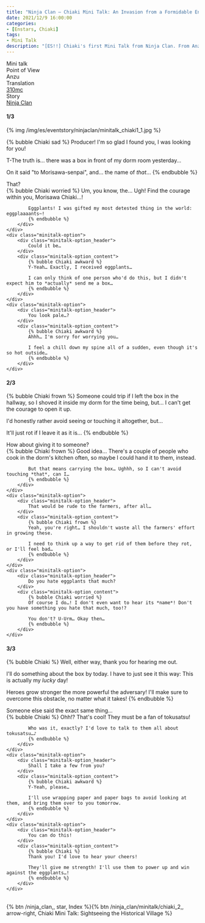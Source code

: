 ```yaml
---
title: "Ninja Clan – Chiaki Mini Talk: An Invasion from a Formidable Enemy"
date: 2021/12/9 16:00:00
categories:
- [Enstars, Chiaki]
tags:
- Mini Talk
description: "[ES!!] Chiaki's first Mini Talk from Ninja Clan. From Anzu's POV."
---
```

<div class="three-wrapper" style="--storyColor:#965e7d;--storyColor-rgb:150,94,125;--storyColor-h:326.8;--storyColor-s: 23%;--storyColor-l:47.8%;">
    <div class="info-area">
        <div class="info">
            <div class="info-item characters">
                <div class="label">
                    Mini talk
                </div>
                <div class="value">
								<a href="/categories/Enstars/Chiaki" character="Chiaki"></a>
                </div>
            </div>
            <div class="info-item one">
                <div class="label">
                    Point of View
                </div>
                <div class="value">
                    Anzu
                </div>
            </div>
            <div class="info-item two">
                <div class="label">
                    Translation
                </div>
                <div class="value">
                    <a href="/about">310mc</a>
                </div>
            </div>
            <div class="info-item three">
                <div class="label">
                   Story
                </div>
                <div class="value">
                    <a href="/ninja_clan">Ninja Clan</a>
                </div>
            </div>
        </div>
    </div>
</div>

<!-- more -->

#### <div mt="rare"></div> 1/3

{% img /img/es/eventstory/ninjaclan/minitalk_chiaki1_1.jpg %}

{% bubble Chiaki sad %}
Producer! I'm so glad I found you, I was looking for you!

T-The truth is… there was a box in front of my dorm room yesterday…

On it said "to Morisawa-senpai", and… the name of *that*…
{% endbubble %}

<div class="minitalk" character="Anzu">
    <div class="minitalk-option">
        <div class="minitalk-option_header">
            That?
        </div>
        <div class="minitalk-option_content">
            {% bubble Chiaki worried %}
            Um, you know, the… Ugh! Find the courage within you, Morisawa Chiaki…!

            Eggplants! I was gifted my most detested thing in the world: eggplaaaants~!
			{% endbubble %}
        </div>
    </div>
    <div class="minitalk-option">
        <div class="minitalk-option_header">
            Could it be…
        </div>
        <div class="minitalk-option_content">
            {% bubble Chiaki awkward %}
            Y-Yeah… Exactly, I received eggplants…

            I can only think of one person who'd do this, but I didn't expect him to *actually* send me a box…
			{% endbubble %}
        </div>
    </div>
    <div class="minitalk-option">
        <div class="minitalk-option_header">
            You look pale…?
        </div>
        <div class="minitalk-option_content">
            {% bubble Chiaki awkward %}
            Ahhh… I'm sorry for worrying you…

            I feel a chill down my spine all of a sudden, even though it's so hot outside…
			{% endbubble %}
        </div>
    </div>
</div>

#### <div mt="rare"></div> 2/3

{% bubble Chiaki frown %}
Someone could trip if I left the box in the hallway, so I shoved it inside my dorm for the time being, but… I can't get the courage to open it up.

I'd honestly rather avoid seeing or touching it altogether, but…

It'll just rot if I leave it as it is…
{% endbubble %}

<div class="minitalk" character="Anzu">
    <div class="minitalk-option">
        <div class="minitalk-option_header">
            How about giving it to someone?
        </div>
        <div class="minitalk-option_content">
            {% bubble Chiaki frown %}
            Good idea… There's a couple of people who cook in the dorm's kitchen often, so maybe I could hand it to them, instead.

            But that means carrying the box… Ughhh, so I can't avoid touching *that*, can I…
			{% endbubble %}
        </div>
    </div>
    <div class="minitalk-option">
        <div class="minitalk-option_header">
            That would be rude to the farmers, after all…
        </div>
        <div class="minitalk-option_content">
            {% bubble Chiaki frown %}
            Yeah, you're right… I shouldn't waste all the farmers' effort in growing these.

            I need to think up a way to get rid of them before they rot, or I'll feel bad…
			{% endbubble %}
        </div>
    </div>
    <div class="minitalk-option">
        <div class="minitalk-option_header">
            Do you hate eggplants that much?
        </div>
        <div class="minitalk-option_content">
            {% bubble Chiaki worried %}
            Of course I do…! I don't even want to hear its *name*! Don't you have something you hate that much, too!?

            You don't? U-Urm… Okay then…
			{% endbubble %}
        </div>
    </div>
</div>

#### <div mt="rare"></div> 3/3

{% bubble Chiaki %}
Well, either way, thank you for hearing me out.

I'll do something about the box by today. I have to just see it this way: This is actually my *lucky* day!

Heroes grow stronger the more powerful the adversary! I'll make sure to overcome this obstacle, no matter what it takes!<!--強い困難に立ち向かうほど成長する-->
{% endbubble %}

<div class="minitalk" character="Anzu">
    <div class="minitalk-option">
        <div class="minitalk-option_header">
          Someone else said the exact same thing…
        </div>
        <div class="minitalk-option_content">
            {% bubble Chiaki %}
            Ohh!? That's cool! They must be a fan of tokusatsu!

            Who was it, exactly? I'd love to talk to them all about tokusatsu…♪
			{% endbubble %}
        </div>
    </div>
    <div class="minitalk-option">
        <div class="minitalk-option_header">
            Shall I take a few from you?
        </div>
        <div class="minitalk-option_content">
            {% bubble Chiaki awkward %}
            Y-Yeah, please…

            I'll use wrapping paper and paper bags to avoid looking at them, and bring them over to you tomorrow.
			{% endbubble %}
        </div>
    </div>
    <div class="minitalk-option">
        <div class="minitalk-option_header">
            You can do this!
        </div>
        <div class="minitalk-option_content">
            {% bubble Chiaki %}
            Thank you! I'd love to hear your cheers!

            They'll give me strength! I'll use them to power up and win against the eggplants…!
			{% endbubble %}
        </div>
    </div>
</div>
<br>
<div toc>{% btn /ninja_clan,, star, Index %}{% btn /ninja_clan/minitalk/chiaki_2,, arrow-right, Chiaki Mini Talk: Sightseeing the Historical Village %}</div>

